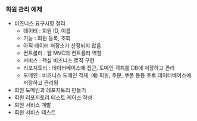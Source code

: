 ### 회원 관리 예제

+ 비즈니스 요구사항 정리
  + 데이터 : 회원 ID, 이름
  + 기능 : 회원 등록, 조회
  + 아직 데이터 저장소가 선정되지 않음
  + 컨트롤러 : 웹 MVC의 컨트롤러 역할
  + 서비스 : 핵심 비즈니스 로직 구현
  + 리포지토리 : 데이터베이스에 접근, 도메인 객체를 DB에 저장하고 관리
  + 도메인 : 비즈니스 도메인 객체. 예) 회원, 주문, 쿠폰 등등 주로 데이터베이스에 저장하고 관리됨
+ 회원 도메인과 레포지토리 만들기
+ 회원 리포지토리 테스트 케이스 작성
+ 회원 서비스 개발
+ 회원 서비스 테스트

